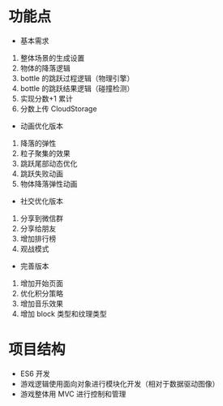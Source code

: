 # 功能点

- 基本需求

1. 整体场景的生成设置
2. 物体的降落逻辑
3. bottle 的跳跃过程逻辑（物理引擎）
4. bottle 的跳跃结果逻辑（碰撞检测）
5. 实现分数+1 累计
6. 分数上传 CloudStorage

- 动画优化版本

1. 降落的弹性
2. 粒子聚集的效果
3. 跳跃尾部动态优化
4. 跳跃失败动画
5. 物体降落弹性动画

- 社交优化版本

1. 分享到微信群
2. 分享给朋友
3. 增加排行榜
4. 观战模式

- 完善版本

1. 增加开始页面
2. 优化积分策略
3. 增加音乐效果
4. 增加 block 类型和纹理类型

# 项目结构

- ES6 开发
- 游戏逻辑使用面向对象进行模块化开发（相对于数据驱动图像）
- 游戏整体用 MVC 进行控制和管理
